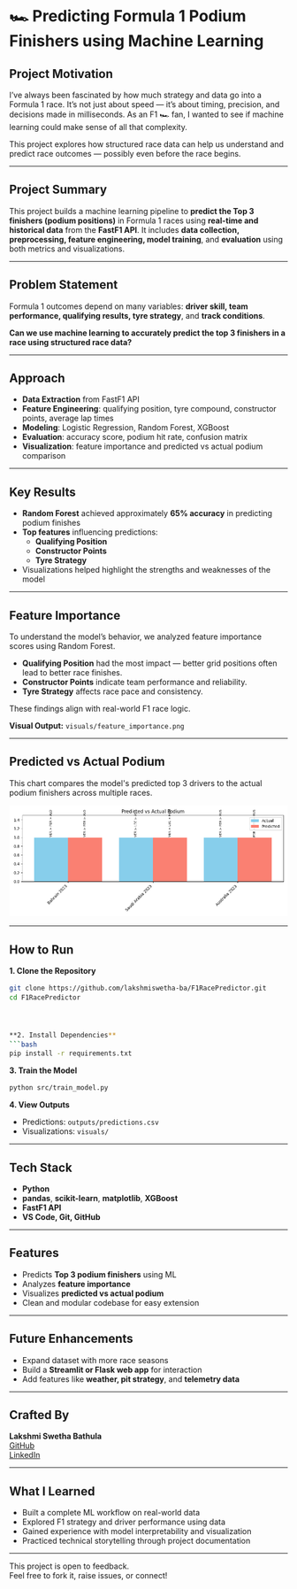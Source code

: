 # 🏎️ Predicting Formula 1 Podium Finishers using Machine Learning



## Project Motivation

I’ve always been fascinated by how much strategy and data go into a Formula 1 race. It’s not just about speed — it’s about timing, precision, and decisions made in milliseconds. As an F1 🏎️ fan, I wanted to see if machine learning could make sense of all that complexity.

This project explores how structured race data can help us understand and predict race outcomes — possibly even before the race begins.

---

## Project Summary

This project builds a machine learning pipeline to **predict the Top 3 finishers (podium positions)** in Formula 1 races using **real-time and historical data** from the **FastF1 API**. It includes **data collection, preprocessing, feature engineering, model training**, and **evaluation** using both metrics and visualizations.

---

## Problem Statement

Formula 1 outcomes depend on many variables: **driver skill, team performance, qualifying results, tyre strategy**, and **track conditions**.

**Can we use machine learning to accurately predict the top 3 finishers in a race using structured race data?**

---

## Approach

- **Data Extraction** from FastF1 API  
- **Feature Engineering**: qualifying position, tyre compound, constructor points, average lap times  
- **Modeling**: Logistic Regression, Random Forest, XGBoost  
- **Evaluation**: accuracy score, podium hit rate, confusion matrix  
- **Visualization**: feature importance and predicted vs actual podium comparison  

---

## Key Results

- **Random Forest** achieved approximately **65% accuracy** in predicting podium finishes  
- **Top features** influencing predictions:
  - **Qualifying Position**
  - **Constructor Points**
  - **Tyre Strategy**
- Visualizations helped highlight the strengths and weaknesses of the model  

---

## Feature Importance

To understand the model’s behavior, we analyzed feature importance scores using Random Forest.  

- **Qualifying Position** had the most impact — better grid positions often lead to better race finishes.  
- **Constructor Points** indicate team performance and reliability.  
- **Tyre Strategy** affects race pace and consistency.  

These findings align with real-world F1 race logic.

**Visual Output:** `visuals/feature_importance.png`

---

## Predicted vs Actual Podium

This chart compares the model's predicted top 3 drivers to the actual podium finishers across multiple races.

[![Predicted vs Actual Podium](visuals/predicted_vs_actual_podium.png)](visuals/predicted_vs_actual_podium.png)


---

## How to Run

**1. Clone the Repository**
```bash
git clone https://github.com/lakshmiswetha-ba/F1RacePredictor.git
cd F1RacePredictor



**2. Install Dependencies**
```bash
pip install -r requirements.txt
```


**3. Train the Model**
```bash
python src/train_model.py
```

**4. View Outputs**
- Predictions: `outputs/predictions.csv`  
- Visualizations: `visuals/`

---

## Tech Stack

- **Python**
- **pandas**, **scikit-learn**, **matplotlib**, **XGBoost**
- **FastF1 API** 
- **VS Code, Git, GitHub** 

---

## Features

- Predicts **Top 3 podium finishers** using ML
- Analyzes **feature importance**
- Visualizes **predicted vs actual podium**
- Clean and modular codebase for easy extension

---

## Future Enhancements

- Expand dataset with more race seasons
- Build a **Streamlit or Flask web app** for interaction
- Add features like **weather, pit strategy**, and **telemetry data**

---

## Crafted By

**Lakshmi Swetha Bathula**  
[GitHub](https://github.com/lakshmiswetha-ba)  
[LinkedIn](https://www.linkedin.com/in/lakshmiswetha)

---

## What I Learned

- Built a complete ML workflow on real-world data  
- Explored F1 strategy and driver performance using data  
- Gained experience with model interpretability and visualization  
- Practiced technical storytelling through project documentation

---

This project is open to feedback.  
Feel free to fork it, raise issues, or connect!
